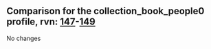 ## Comparison for the collection_book_people0 profile, rvn: [147](https://github.com/PRO100KatYT/FortniteProfileRevisions/tree/main/profiles/collection_book_people0/147%20collection_book_people0.json)-[149](https://github.com/PRO100KatYT/FortniteProfileRevisions/tree/main/profiles/collection_book_people0/149%20collection_book_people0.json)

No changes
